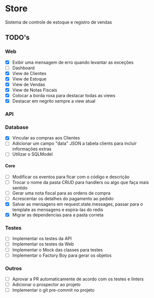 # Store

Sistema de controle de estoque e registro de vendas

## TODO's

### Web

- [X] Exibir uma mensagem de erro quando levantar as exceções
- [ ] Dashboard
- [X] View de Clientes
- [X] View de Estoque
- [X] View de Vendas
- [X] View de Notas Fiscais
- [X] Colocar a borda roxa para destacar todas as views
- [X] Destacar em negrito sempre a view atual

### API

### Database

- [X] Vincular as compras aos Clientes
- [ ] Adicionar um campo "data" JSON a tabela clients para incluir informações extras
- [ ] Utilizar o SQLModel

#### Core

- [ ] Modificar os eventos para ficar com o código e descrição
- [ ] Trocar o nome da pasta CRUD para handlers ou algo que faça mais sentido
- [ ] Gerar uma nota fiscal para as ordens de compra
- [ ] Acrescentar os detalhes do pagamento ao pedido
- [X] Salvar as mensagens em request.state.messages, passar para o template as mensagens e expira-las do redis
- [X] Migrar as dependencias para a pasta correta

### Testes

- [ ] Implementar os testes da API
- [ ] Implementar os testes da Web
- [ ] Implementar o Mock das classes para testes
- [ ] Implementar o Factory Boy para gerar os objetos

### Outros

- [ ] Aprovar a PR automaticamente de acordo com os testes e linters
- [ ] Adicionar o prospector ao projeto
- [ ] Implementar o git pre-commit no projeto
